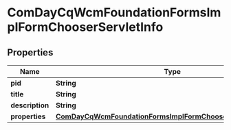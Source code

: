 
# ComDayCqWcmFoundationFormsImplFormChooserServletInfo

## Properties
Name | Type | Description | Notes
------------ | ------------- | ------------- | -------------
**pid** | **String** |  |  [optional]
**title** | **String** |  |  [optional]
**description** | **String** |  |  [optional]
**properties** | [**ComDayCqWcmFoundationFormsImplFormChooserServletProperties**](ComDayCqWcmFoundationFormsImplFormChooserServletProperties.md) |  |  [optional]



